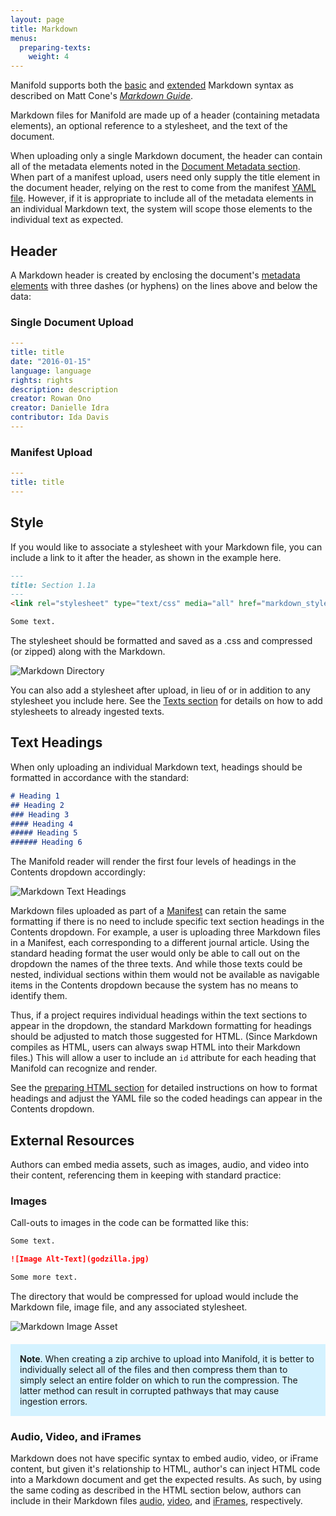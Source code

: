 ```yaml
---
layout: page
title: Markdown
menus:
  preparing-texts:
    weight: 4
---
```


Manifold supports both the [basic](https://www.markdownguide.org/basic-syntax) and [extended](https://www.markdownguide.org/extended-syntax) Markdown syntax as described on Matt Cone's [*Markdown Guide*](https://www.markdownguide.org/).

Markdown files for Manifold are made up of a header (containing metadata elements), an optional reference to a stylesheet, and the text of the document.

When uploading only a single Markdown document, the header can contain all of the metadata elements noted in the [Document Metadata section](/docs/projects/preparing/index.html#meta). When part of a manifest upload, users need only supply the title element in the document header, relying on the rest to come from the manifest [YAML file](/docs/projects/preparing/index.html#yml). However, if it is appropriate to include all of the metadata elements in an individual Markdown text, the system will scope those elements to the individual text as expected.

<a name="md-header"></a>
## Header

A Markdown header is created by enclosing the document's [metadata elements](index.html#meta) with three dashes (or hyphens) on the lines above and below the data:

<a name="md-sdu"></a>
### Single Document Upload

``` yml
---
title: title
date: "2016-01-15"
language: language
rights: rights
description: description
creator: Rowan Ono
creator: Danielle Idra
contributor: Ida Davis
---
```

<a name="md-mu"></a>
### Manifest Upload

``` yml
---
title: title
---
```

<a name="md-style"></a>
## Style

If you would like to associate a stylesheet with your Markdown file, you can include a link to it after the header, as shown in the example here.

``` md
---
title: Section 1.1a
---
<link rel="stylesheet" type="text/css" media="all" href="markdown_styles.css" />

Some text.
```

The stylesheet should be formatted and saved as a .css and compressed (or zipped) along with the Markdown.

![Markdown Directory](/docs/assets/projects/md-dir.png)

You can also add a stylesheet after upload, in lieu of or in addition to any stylesheet you include here. See the [Texts section](/docs/projects/customizing/texts.html#mod-styles) for details on how to add stylesheets to already ingested texts.

<a name="md-headings"></a>
## Text Headings

When only uploading an individual Markdown text, headings should be formatted in accordance with the standard:

```md
# Heading 1
## Heading 2
### Heading 3
#### Heading 4
##### Heading 5
###### Heading 6
```

The Manifold reader will render the first four levels of headings in the Contents dropdown accordingly:

![Markdown Text Headings](/docs/assets/projects/md-headings.png)

Markdown files uploaded as part of a [Manifest](/docs/projects/preparing/index.html#manifest) can retain the same formatting if there is no need to include specific text section headings in the Contents dropdown. For example, a user is uploading three Markdown files in a Manifest, each corresponding to a different journal article. Using the standard heading format the user would only be able to call out on the dropdown the names of the three texts. And while those texts could be nested, individual sections within them would not be available as navigable items in the Contents dropdown because the system has no means to identify them.

Thus, if a project requires individual headings within the text sections to appear in the dropdown, the standard Markdown formatting for headings should be adjusted to match those suggested for HTML. (Since Markdown compiles as HTML, users can always swap HTML into their Markdown files.) This will allow a user to include an `id` attribute for each heading that Manifold can recognize and render.

See the [preparing HTML section](/docs/projects/preparing/html.html#html-headings) for detailed instructions on how to format headings and adjust the YAML file so the coded headings can appear in the Contents dropdown.

<a name="md-ext"></a>
## External Resources

Authors can embed media assets, such as images, audio, and video into their content, referencing them in keeping with standard practice:

<a name="md-img"></a>
### Images

Call-outs to images in the code can be formatted like this:

``` md
Some text.

![Image Alt-Text](godzilla.jpg)

Some more text.
```

The directory that would be compressed for upload would include the Markdown file, image file, and any associated stylesheet.

![Markdown Image Asset](/docs/assets/projects/md-image.png)

<div style="background: #d4f2ff; margin: 20px 0; padding: 15px;">
<strong>Note</strong>. When creating a zip archive to upload into Manifold, it is better to individually select all of the files and then compress them than to simply select an entire folder on which to run the compression. The latter method can result in corrupted pathways that may cause ingestion errors.
</div>

<a name="md-av"></a>
### Audio, Video, and iFrames

Markdown does not have specific syntax to embed audio, video, or iFrame content, but given it's relationship to HTML, author's can inject HTML code into a Markdown document and get the expected results. As such, by using the same coding as described in the HTML section below, authors can include in their Markdown files [audio](/docs/projects/preparing/html.html#html-audio), [video](/docs/projects/preparing/html.html#html-video), and [iFrames](/docs/projects/preparing/html.html#html-iframe), respectively.
